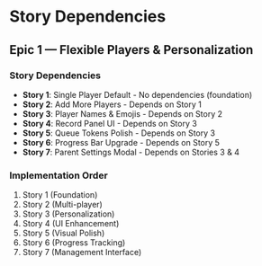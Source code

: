 ﻿# Story Dependencies

## Epic 1 — Flexible Players & Personalization

### Story Dependencies
- **Story 1**: Single Player Default - No dependencies (foundation)
- **Story 2**: Add More Players - Depends on Story 1
- **Story 3**: Player Names & Emojis - Depends on Story 2
- **Story 4**: Record Panel UI - Depends on Story 3
- **Story 5**: Queue Tokens Polish - Depends on Story 3
- **Story 6**: Progress Bar Upgrade - Depends on Story 5
- **Story 7**: Parent Settings Modal - Depends on Stories 3 & 4

### Implementation Order
1. Story 1 (Foundation)
2. Story 2 (Multi-player)
3. Story 3 (Personalization)
4. Story 4 (UI Enhancement)
5. Story 5 (Visual Polish)
6. Story 6 (Progress Tracking)
7. Story 7 (Management Interface)

